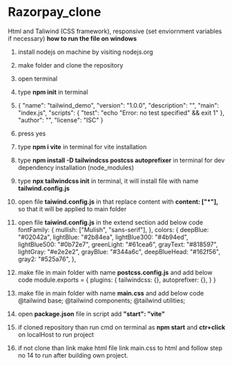 # Razorpay_clone
Html and Taliwind (CSS framework), responsive
(set enviornment variables if necessary)
**how to run the file on windows**
1. install nodejs on machine by visiting nodejs.org
2. make folder and clone the repository
3. open terminal
4. type **npm init** in terminal
5. {
  "name": "tailwind_demo",
  "version": "1.0.0",
  "description": "",
  "main": "index.js",
  "scripts": {
    "test": "echo \"Error: no test specified\" && exit 1"
  },
  "author": "",
  "license": "ISC"
} 
6. press yes
7. type **npm i vite** in terminal for vite installation 
8. type **npm install -D tailwindcss postcss autoprefixer** in terminal for dev dependency installation (node_modules)
9. type **npx tailwindcss init** in terminal, it will install file with name **tailwind.config.js**
10. open file **taiwind.config.js** in that replace content with **content: ["*"],** so that it will be applied to main folder
11. open file **taiwind.config.js** in the extend section add below code
    fontFamily: {
        mullish: ["Mulish", "sans-serif"],
      },
      colors: {
        deepBlue: "#02042a",
        lightBlue: "#2b84ea",
        lightBlue300: "#4b94ed",
        lightBlue500: "#0b72e7",
        greenLight: "#61cea6",
        grayText: "#818597",
        lightGray: "#e2e2e2",
        grayBlue: "#344a6c",
        deepBlueHead: "#162f56",
        gray2: "#525a76",
      },
12. make file in main folder with name **postcss.config.js** and add below code
        module.exports = {
      plugins: {
        tailwindcss: {},
        autoprefixer: {},
      }
    }

13. make file in main folder with name **main.css** and add below code
      @tailwind base;
      @tailwind components;
      @tailwind utilities;

14. open **package.json** file in script add **"start": "vite"**
15. if cloned repository than run cmd on terminal as **npm start** and **ctr+click**  on localHost to run project
16. if not clone than link make html file link main.css to html and follow step no 14 to run after building own project.
